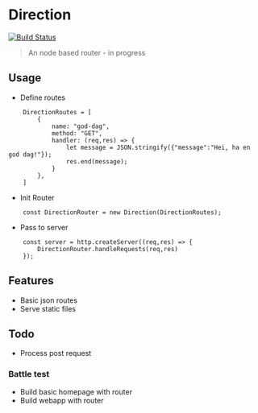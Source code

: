 # Direction

[![Build Status](https://travis-ci.org/Amanej/Direction.svg?branch=master)](https://travis-ci.org/Amanej/Direction)

> An node based router - in progress

## Usage

* Define routes

```
    DirectionRoutes = [
        {
            name: "god-dag",
            method: "GET",
            handler: (req,res) => {
                let message = JSON.stringify({"message":"Hei, ha en god dag!"});
                res.end(message);
            }
        },
    ]
```

* Init Router

```
    const DirectionRouter = new Direction(DirectionRoutes);
```

* Pass to server

```
    const server = http.createServer((req,res) => {
        DirectionRouter.handleRequests(req,res)
    });    
```

## Features

* Basic json routes
* Serve static files

## Todo

* Process post request

### Battle test

* Build basic homepage with router
* Build webapp with router